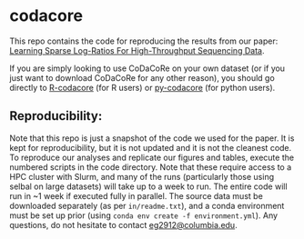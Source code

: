# codacore

This repo contains the code for reproducing the results from our paper: [Learning Sparse Log-Ratios For High-Throughput Sequencing Data](https://www.biorxiv.org/content/10.1101/2021.02.11.430695v1).

If you are simply looking to use CoDaCoRe on your own dataset (or if you just want to download CoDaCoRe for any other reason), you should go directly to [R-codacore](https://github.com/egr95/R-codacore) (for R users) or [py-codacore](https://github.com/egr95/py-codacore) (for python users). 

## Reproducibility:

Note that this repo is just a snapshot of the code we used for the paper. It is kept for reproducibility, but it is not updated and it is not the cleanest code. To reproduce our analyses and replicate our figures and tables, execute the numbered scripts in the code directory. Note that these require access to a HPC cluster with Slurm, and many of the runs (particularly those using selbal on large datasets) will take up to a week to run. The entire code will run in ~1 week if executed fully in parallel. The source data must be downloaded separately (as per ```in/readme.txt```), and a conda environment must be set up prior (using ```conda env create -f environment.yml```). Any questions, do not hesitate to contact <eg2912@columbia.edu>.

